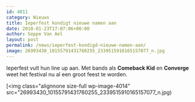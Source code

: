 ```yaml
---
id: 4011
category: Nieuws
title: Ieperfest kondigt nieuwe namen aan
date: 2018-01-23T17:07:06+00:00
author: Seppe Van Ael
layout: post
permalink: /news/ieperfest-kondigd-nieuwe-namen-aan/
image: 26993430_10155791431760255_2339515910165157077_n.jpg
---
```

Ieperfest vult hun line up aan. Met bands als **Comeback Kid** en **Converge** weet het festival nu al een groot feest te worden.

[<img class="alignnone size-full wp-image-4014" src="26993430_10155791431760255_2339515910165157077_n.jpg)
